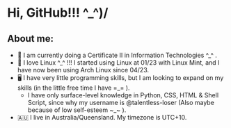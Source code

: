 # Hi, GitHub!!! ^_^)/
## About me:
- 🌱 I am currently doing a Certificate II in Information Technologies \^_^ .
- 🐧 I love Linux \^_^ !!! I started using Linux at 01/23 with Linux Mint, and I have now been using Arch Linux since 04/23.
- 🖥️ I have very little programming skills, but I am looking to expand on my skills (in the little free time I have \=_= ).
  - I have only surface-level knowledge in Python, CSS, HTML & Shell Script, since why my username is @talentless-loser (Also maybe because of low self-esteem \~_~ ).
- 🇦🇺 I live in Australia/Queensland. My timezone is UTC+10.
